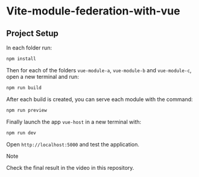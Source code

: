 # Vite-module-federation-with-vue

## Project Setup

In each folder run:

```sh
npm install
```

Then for each of the folders `vue-module-a`, `vue-module-b` and `vue-module-c`, open a new terminal and run:

```sh
npm run build
```

After each build is created, you can serve each module with the command:

```sh
npm run preview
```

Finally launch the app `vue-host` in a new terminal with:

```sh
npm run dev
```

Open `http://localhost:5000` and test the application.

> [!NOTE]
> Check the final result in the video in this repository.
